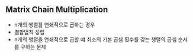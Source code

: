 ## Matrix Chain Multiplication

- n개의 행렬를 연쇄적으로 곱하는 경우
- 결합법칙 성립
- n개의 행렬을 연쇄적으로 곱할 떄 최소의 기본 곱셈 횟수를 갖는 행렬의 곱셈 순서를 구하는 문제